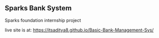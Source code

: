 ## Sparks Bank System

Sparks foundation internship project

live site is at: https://itsaditya8.github.io/Basic-Bank-Management-Sys/
